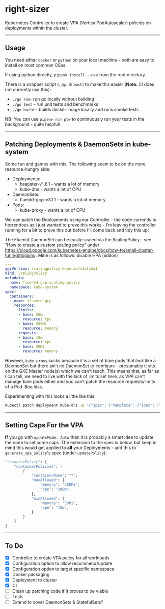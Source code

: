 # right-sizer

Kubernetes Controller to create VPA (VerticalPodAutoscaler) policies on deployments within the cluster.

---

## Usage

You need either `docker` or `python` on your local machine - both are easy to install on most common OSes.

If using python directly, `pipenv install --dev` from the root directory.

There is a wrapper script (`./go` in `bash`) to make this easier (**Note:** CI does not currently use this):

- `./go run`- run go locally without building
- `./go test` - run unit tests and benchmarks
- `./go build` - builds docker image locally and runs smoke tests

NB: You can use `pipenv run ptw` to continuously run your tests in the background - quite helpful!

---

## Patching Deployments & DaemonSets in kube-system

Some fun and games with this. The following seem to be on the more resource-hungry side:

- Deployments:
  - heapster-v1.6.1 - wants a lot of memory
  - kube-dns - wants a lot of CPU
- DaemonSets:
  - fluentd-gcp-v3.1.1 - wants a lot of memory
- Pods:
  - kube-proxy - wants a lot of CPU

We can patch the Deployments using our Controller - the code currently is horrendous as I just wanted to prove this works - I'm leaving the controller running for a bit to prove this out before I'll come back and tidy this up!

The Fluentd DaemonSet can be easily scaled via the ScalingPolicy - see "How to create a custom scaling policy" under https://cloud.google.com/kubernetes-engine/docs/how-to/small-cluster-tuning#logging. Mine is as follows:
disable HPA (addon)

```yaml
---
apiVersion: scalingpolicy.kope.io/v1alpha1
kind: ScalingPolicy
metadata:
  name: fluentd-gcp-scaling-policy
  namespace: kube-system
spec:
  containers:
  - name: fluentd-gcp
    resources:
      limits:
      - base: 50m
        resource: cpu
      - base: 200Mi
        resource: memory
      requests:
      - base: 10m
        resource: cpu
      - base: 50Mi
        resource: memory
```

However, `kube-proxy` sucks because it is a set of bare pods that *look* like a DaemonSet but there ain't no DaemonSet to configure - presumably it sits on the GKE Master node(s) which we can't reach. This means that, as far as I can tell, we need to live with the lack of limits set here, as VPA can't manage bare pods either and you can't patch the resource requests/limits of a Pod. Boo hiss.

Experimenting with this looks a little like this:

```sh
kubectl patch deployment kube-dns -p '{"spec": {"template": {"spec": {"containers": [{"name":"kubedns","resources":{"limits":{"cpu":"20m","memory":"100Mi"},"requests":{"cpu":"10m","memory":"50Mi"}}}]}}}}'
```

---

## Setting Caps For the VPA

**If** you go with `updateMode: Auto` then it is probably a smart idea to update the code to set some caps. The extension to the spec is below, but keep in mind this would get applied to **all** your Deployments - add this to `generate_vpa_policy`'s spec (under `updatePolicy`):

```python
"resourcePolicy": {
    "containerPolicies": [
        {
            "containerName": "*",
            "maxAllowed": {
                "memory": "200Mi",
                "cpu": "200m",
            },
            "minAllowed": {
                "memory": "50Mi",
                "cpu": "10m",
            }
        }
    ]
}
```

---

## To Do

- [x] Controller to create VPA policy for all workloads
- [x] Configuration option to allow recommend/update
- [x] Configuration option to target specific namespace
- [x] Docker packaging
- [x] Deployment to cluster
- [x] CI
- [ ] Clean up patching code if it proves to be viable
- [ ] Tests
- [ ] Extend to cover DaemonSets & StatefulSets?
